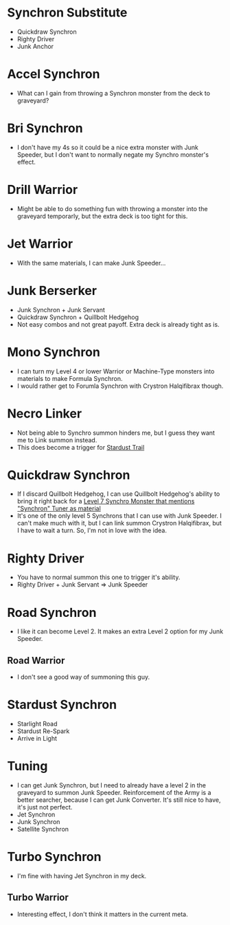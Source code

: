 # Synchron Substitute
* Quickdraw Synchron
* Righty Driver
* Junk Anchor

# Accel Synchron
* What can I gain from throwing a Synchron monster from the deck to graveyard? 

# Bri Synchron
* I don't have my 4s so it could be a nice extra monster with Junk Speeder, but I don't want to normally negate my Synchro monster's effect. 

# Drill Warrior
* Might be able to do something fun with throwing a monster into the graveyard temporarly, but the extra deck is too tight for this. 

# Jet Warrior
* With the same materials, I can make Junk Speeder...

# Junk Berserker
* Junk Synchron + Junk Servant
* Quickdraw Synchron + Quillbolt Hedgehog
* Not easy combos and not great payoff. Extra deck is already tight as is. 

# Mono Synchron
* I can turn my Level 4 or lower Warrior or Machine-Type monsters into materials to make Formula Synchron. 
* I would rather get to Forumla Synchron with Crystron Halqifibrax though. 

# Necro Linker
* Not being able to Synchro summon hinders me, but I guess they want me to Link summon instead. 
* This does become a trigger for [Stardust Trail](#stardust-trail)

# Quickdraw Synchron
* If I discard Quillbolt Hedgehog, I can use Quillbolt Hedgehog's ability to bring it right back for a [Level 7 Synchro Monster that mentions "Synchron" Tuner as material](#level-7-synchro-monster-that-mentions-synchron-tuner-as-material)
* It's one of the only level 5 Synchrons that I can use with Junk Speeder. I can't make much with it, but I can link summon Crystron Halqifibrax, but I have to wait a turn. So, I'm not in love with the idea. 

# Righty Driver
* You have to normal summon this one to trigger it's ability. 
* Righty Driver + Junk Servant => Junk Speeder

# Road Synchron
* I like it can become Level 2. It makes an extra Level 2 option for my Junk Speeder. 

## Road Warrior
* I don't see a good way of summoning this guy. 

# Stardust Synchron
* Starlight Road
* Stardust Re-Spark
* Arrive in Light

# Tuning
* I can get Junk Synchron, but I need to already have a level 2 in the graveyard to summon Junk Speeder. Reinforcement of the Army is a better searcher, because I can get Junk Converter. It's still nice to have, it's just not perfect. 
* Jet Synchron
* Junk Synchron
* Satellite Synchron

# Turbo Synchron
* I'm fine with having Jet Synchron in my deck. 

## Turbo Warrior
* Interesting effect, I don't think it matters in the current meta. 